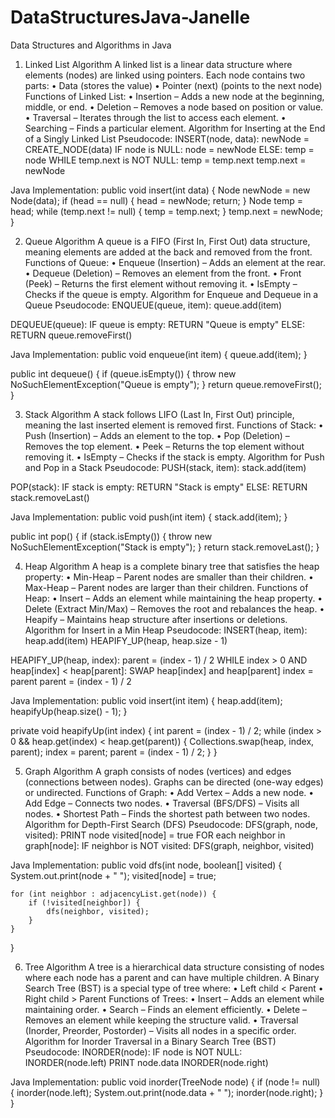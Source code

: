 # DataStructuresJava-Janelle
Data Structures and Algorithms in Java
1. Linked List Algorithm
A linked list is a linear data structure where elements (nodes) are linked using pointers. Each node contains two parts:
•	Data (stores the value)
•	Pointer (next) (points to the next node)
Functions of Linked List:
•	Insertion – Adds a new node at the beginning, middle, or end.
•	Deletion – Removes a node based on position or value.
•	Traversal – Iterates through the list to access each element.
•	Searching – Finds a particular element.
Algorithm for Inserting at the End of a Singly Linked List
Pseudocode:
INSERT(node, data):
    newNode = CREATE_NODE(data)
    IF node is NULL:
        node = newNode
    ELSE:
        temp = node
        WHILE temp.next is NOT NULL:
            temp = temp.next
        temp.next = newNode

Java Implementation:
public void insert(int data) {
    Node newNode = new Node(data);
    if (head == null) {
        head = newNode;
        return;
    }
    Node temp = head;
    while (temp.next != null) {
        temp = temp.next;
    }
    temp.next = newNode;
}

2. Queue Algorithm
A queue is a FIFO (First In, First Out) data structure, meaning elements are added at the back and removed from the front.
Functions of Queue:
•	Enqueue (Insertion) – Adds an element at the rear.
•	Dequeue (Deletion) – Removes an element from the front.
•	Front (Peek) – Returns the first element without removing it.
•	IsEmpty – Checks if the queue is empty.
Algorithm for Enqueue and Dequeue in a Queue
Pseudocode:
ENQUEUE(queue, item):
    queue.add(item)

DEQUEUE(queue):
    IF queue is empty:
        RETURN "Queue is empty"
    ELSE:
        RETURN queue.removeFirst()

Java Implementation:
public void enqueue(int item) {
    queue.add(item);
}

public int dequeue() {
    if (queue.isEmpty()) {
        throw new NoSuchElementException("Queue is empty");
    }
    return queue.removeFirst();
}

3. Stack Algorithm
A stack follows LIFO (Last In, First Out) principle, meaning the last inserted element is removed first.
Functions of Stack:
•	Push (Insertion) – Adds an element to the top.
•	Pop (Deletion) – Removes the top element.
•	Peek – Returns the top element without removing it.
•	IsEmpty – Checks if the stack is empty.
Algorithm for Push and Pop in a Stack
Pseudocode:
PUSH(stack, item):
    stack.add(item)

POP(stack):
    IF stack is empty:
        RETURN "Stack is empty"
    ELSE:
        RETURN stack.removeLast()

Java Implementation:
public void push(int item) {
    stack.add(item);
}

public int pop() {
    if (stack.isEmpty()) {
        throw new NoSuchElementException("Stack is empty");
    }
    return stack.removeLast();
}

4. Heap Algorithm
A heap is a complete binary tree that satisfies the heap property:
•	Min-Heap – Parent nodes are smaller than their children.
•	Max-Heap – Parent nodes are larger than their children.
Functions of Heap:
•	Insert – Adds an element while maintaining the heap property.
•	Delete (Extract Min/Max) – Removes the root and rebalances the heap.
•	Heapify – Maintains heap structure after insertions or deletions.
Algorithm for Insert in a Min Heap
Pseudocode:
INSERT(heap, item):
    heap.add(item)
    HEAPIFY_UP(heap, heap.size - 1)

HEAPIFY_UP(heap, index):
    parent = (index - 1) / 2
    WHILE index > 0 AND heap[index] < heap[parent]:
        SWAP heap[index] and heap[parent]
        index = parent
        parent = (index - 1) / 2

Java Implementation:
public void insert(int item) {
    heap.add(item);
    heapifyUp(heap.size() - 1);
}

private void heapifyUp(int index) {
    int parent = (index - 1) / 2;
    while (index > 0 && heap.get(index) < heap.get(parent)) {
        Collections.swap(heap, index, parent);
        index = parent;
        parent = (index - 1) / 2;
    }
}

5. Graph Algorithm
A graph consists of nodes (vertices) and edges (connections between nodes). Graphs can be directed (one-way edges) or undirected.
Functions of Graph:
•	Add Vertex – Adds a new node.
•	Add Edge – Connects two nodes.
•	Traversal (BFS/DFS) – Visits all nodes.
•	Shortest Path – Finds the shortest path between two nodes.
Algorithm for Depth-First Search (DFS)
Pseudocode:
DFS(graph, node, visited):
    PRINT node
    visited[node] = true
    FOR each neighbor in graph[node]:
        IF neighbor is NOT visited:
            DFS(graph, neighbor, visited)

Java Implementation:
public void dfs(int node, boolean[] visited) {
    System.out.print(node + " ");
    visited[node] = true;

    for (int neighbor : adjacencyList.get(node)) {
        if (!visited[neighbor]) {
            dfs(neighbor, visited);
        }
    }
}

6. Tree Algorithm
A tree is a hierarchical data structure consisting of nodes where each node has a parent and can have multiple children. A Binary Search Tree (BST) is a special type of tree where:
•	Left child < Parent
•	Right child > Parent
Functions of Trees:
•	Insert – Adds an element while maintaining order.
•	Search – Finds an element efficiently.
•	Delete – Removes an element while keeping the structure valid.
•	Traversal (Inorder, Preorder, Postorder) – Visits all nodes in a specific order.
Algorithm for Inorder Traversal in a Binary Search Tree (BST)
Pseudocode:
INORDER(node):
    IF node is NOT NULL:
        INORDER(node.left)
        PRINT node.data
        INORDER(node.right)

Java Implementation:
public void inorder(TreeNode node) {
    if (node != null) {
        inorder(node.left);
        System.out.print(node.data + " ");
        inorder(node.right);
    }
}

